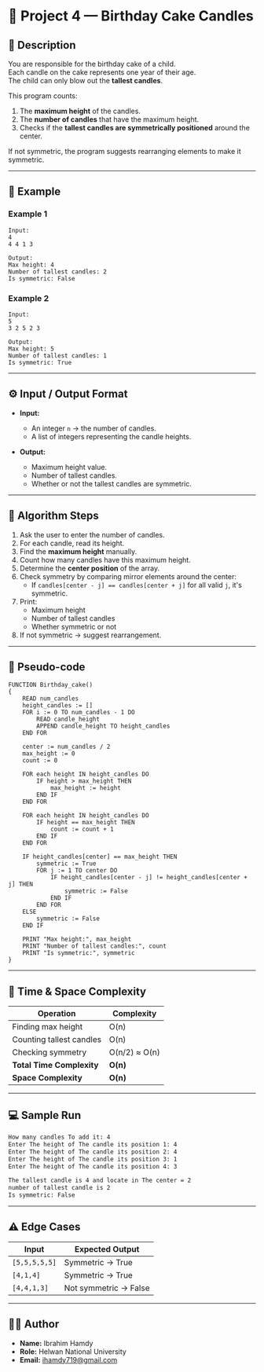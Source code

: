 # 🎂 Project 4 — Birthday Cake Candles

## 📖 Description
You are responsible for the birthday cake of a child.  
Each candle on the cake represents one year of their age.  
The child can only blow out the **tallest candles**.  

This program counts:
1. The **maximum height** of the candles.  
2. The **number of candles** that have the maximum height.  
3. Checks if the **tallest candles are symmetrically positioned** around the center.  

If not symmetric, the program suggests rearranging elements to make it symmetric.

---

## 🧠 Example

### Example 1
```
Input:
4
4 4 1 3

Output:
Max height: 4
Number of tallest candles: 2
Is symmetric: False
```

### Example 2
```
Input:
5
3 2 5 2 3

Output:
Max height: 5
Number of tallest candles: 1
Is symmetric: True
```

---

## ⚙️ Input / Output Format

- **Input:**
  - An integer `n` → the number of candles.
  - A list of integers representing the candle heights.

- **Output:**
  - Maximum height value.
  - Number of tallest candles.
  - Whether or not the tallest candles are symmetric.

---

## 🧩 Algorithm Steps

1. Ask the user to enter the number of candles.  
2. For each candle, read its height.  
3. Find the **maximum height** manually.  
4. Count how many candles have this maximum height.  
5. Determine the **center position** of the array.  
6. Check symmetry by comparing mirror elements around the center:
   - If `candles[center - j] == candles[center + j]` for all valid `j`, it's symmetric.
7. Print:
   - Maximum height
   - Number of tallest candles
   - Whether symmetric or not  
8. If not symmetric → suggest rearrangement.

---

## 🧾 Pseudo-code
```text
FUNCTION Birthday_cake()
{
    READ num_candles
    height_candles := []
    FOR i := 0 TO num_candles - 1 DO
        READ candle_height
        APPEND candle_height TO height_candles
    END FOR

    center := num_candles / 2
    max_height := 0
    count := 0

    FOR each height IN height_candles DO
        IF height > max_height THEN
            max_height := height
        END IF
    END FOR

    FOR each height IN height_candles DO
        IF height == max_height THEN
            count := count + 1
        END IF
    END FOR

    IF height_candles[center] == max_height THEN
        symmetric := True
        FOR j := 1 TO center DO
            IF height_candles[center - j] != height_candles[center + j] THEN
                symmetric := False
            END IF
        END FOR
    ELSE
        symmetric := False
    END IF

    PRINT "Max height:", max_height
    PRINT "Number of tallest candles:", count
    PRINT "Is symmetric:", symmetric
}
```

---

## 🧮 Time & Space Complexity

| Operation | Complexity |
|------------|-------------|
| Finding max height | O(n) |
| Counting tallest candles | O(n) |
| Checking symmetry | O(n/2) ≈ O(n) |
| **Total Time Complexity** | **O(n)** |
| **Space Complexity** | **O(n)** |

---

## 💻 Sample Run
```bash
How many candles To add it: 4
Enter The height of The candle its position 1: 4
Enter The height of The candle its position 2: 4
Enter The height of The candle its position 3: 1
Enter The height of The candle its position 4: 3

The tallest candle is 4 and locate in The center = 2
number of tallest candle is 2
Is symmetric: False
```

---

## ⚠️ Edge Cases
| Input | Expected Output |
|--------|----------------|
| `[5,5,5,5,5]` | Symmetric → True |
| `[4,1,4]` | Symmetric → True |
| `[4,4,1,3]` | Not symmetric → False |

---

## 👨‍💻 Author
- **Name:** Ibrahim Hamdy  
- **Role:** Helwan National University  
- **Email:** ihamdy719@gmail.com
